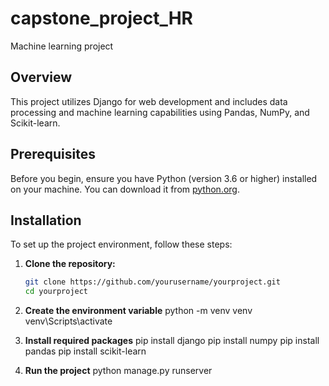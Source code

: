 # capstone_project_HR
Machine learning project
## Overview

This project utilizes Django for web development and includes data processing and machine learning capabilities using Pandas, NumPy, and Scikit-learn. 

## Prerequisites

Before you begin, ensure you have Python (version 3.6 or higher) installed on your machine. You can download it from [python.org](https://www.python.org/downloads/).

## Installation

To set up the project environment, follow these steps:

1. **Clone the repository:**

   ```bash
   git clone https://github.com/yourusername/yourproject.git
   cd yourproject

2. **Create the environment variable**
   python -m venv venv
   venv\Scripts\activate
   
4. **Install required packages**
   pip install django
   pip install numpy
   pip install pandas
   pip install scikit-learn

5. **Run the project**
   python manage.py runserver
     
